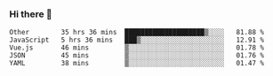 ### Hi there 👋

<!--
**Hundeklemmen/Hundeklemmen** is a ✨ _special_ ✨ repository because its `README.md` (this file) appears on your GitHub profile.

Here are some ideas to get you started:

- 🔭 I’m currently working on ...
- 🌱 I’m currently learning ...
- 👯 I’m looking to collaborate on ...
- 🤔 I’m looking for help with ...
- 💬 Ask me about ...
- 📫 How to reach me: ...
- 😄 Pronouns: ...
- ⚡ Fun fact: ...
-->
<!--START_SECTION:waka-->
```text
Other        35 hrs 36 mins  ████████████████████▒░░░░   81.88 % 
JavaScript   5 hrs 36 mins   ███▒░░░░░░░░░░░░░░░░░░░░░   12.91 % 
Vue.js       46 mins         ▒░░░░░░░░░░░░░░░░░░░░░░░░   01.78 % 
JSON         45 mins         ▒░░░░░░░░░░░░░░░░░░░░░░░░   01.76 % 
YAML         38 mins         ▒░░░░░░░░░░░░░░░░░░░░░░░░   01.47 % 
```
<!--END_SECTION:waka-->
